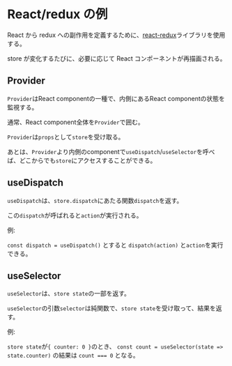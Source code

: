 # React/redux の例

React から redux への副作用を定義するために、[react-redux](https://react-redux.js.org/tutorials/connect)ライブラリを使用する。

store が変化するたびに、必要に応じて React コンポーネントが再描画される。

## Provider

`Provider`はReact componentの一種で、内側にあるReact componentの状態を監視する。

通常、React component全体を`Provider`で囲む。

`Provider`は`props`として`store`を受け取る。

あとは、`Provider`より内側のcomponentで`useDispatch`/`useSelector`を呼べば、どこからでも`store`にアクセスすることができる。

## useDispatch

`useDispatch`は、`store.dispatch`にあたる関数`dispatch`を返す。

この`dispatch`が呼ばれると`action`が実行される。

例:

`const dispatch = useDispatch()`
とすると
`dispatch(action)`
と`action`を実行できる。

## useSelector

`useSelector`は、`store state`の一部を返す。

`useSelector`の引数`selector`は純関数で、`store state`を受け取って、結果を返す。

例:

`store state`が`{ counter: 0 }`のとき、
`const count = useSelector(state => state.counter)`
の結果は
`count === 0`
となる。
